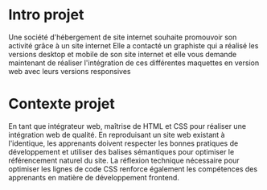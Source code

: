 # Intro projet
Une société d'hébergement de site internet souhaite promouvoir son activité grâce à un site internet
Elle a contacté un graphiste qui a réalisé les versions desktop et mobile de son site internet et elle vous demande maintenant de réaliser l'intégration de ces différentes maquettes en version web avec leurs versions responsives
# Contexte projet
En tant que intégrateur web, maîtrise de HTML et CSS pour réaliser une intégration web de qualité. En reproduisant un site web existant à l'identique, les apprenants doivent respecter les bonnes pratiques de développement et utiliser des balises sémantiques pour optimiser le référencement naturel du site. La réflexion technique nécessaire pour optimiser les lignes de code CSS renforce également les compétences des apprenants en matière de développement frontend.
